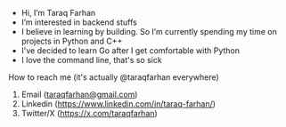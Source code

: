 - Hi, I’m Taraq Farhan
- I’m interested in backend stuffs
- I believe in learning by building. So I’m currently spending my time on projects in Python and C++
- I've decided to learn Go after I get comfortable with Python
- I love the command line, that's so sick

How to reach me (it's actually @taraqfarhan everywhere)
1. Email (taraqfarhan@gmail.com)
2. Linkedin (https://www.linkedin.com/in/taraq-farhan/)
3. Twitter/X (https://x.com/taraqfarhan)

